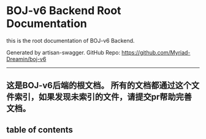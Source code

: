 
# BOJ-v6 Backend Root Documentation
this is the root documentation of BOJ-v6 Backend.

Generated by artisan-swagger. GitHub Repo: https://github.com/Myriad-Dreamin/boj-v6

<!-- you can complete description in the following field -->

-------
<!--desc -->
这是BOJ-v6后端的根文档。
所有的文档都通过这个文件索引，如果发现未索引的文件，请提交pr帮助完善文档。
-------

## table of contents
